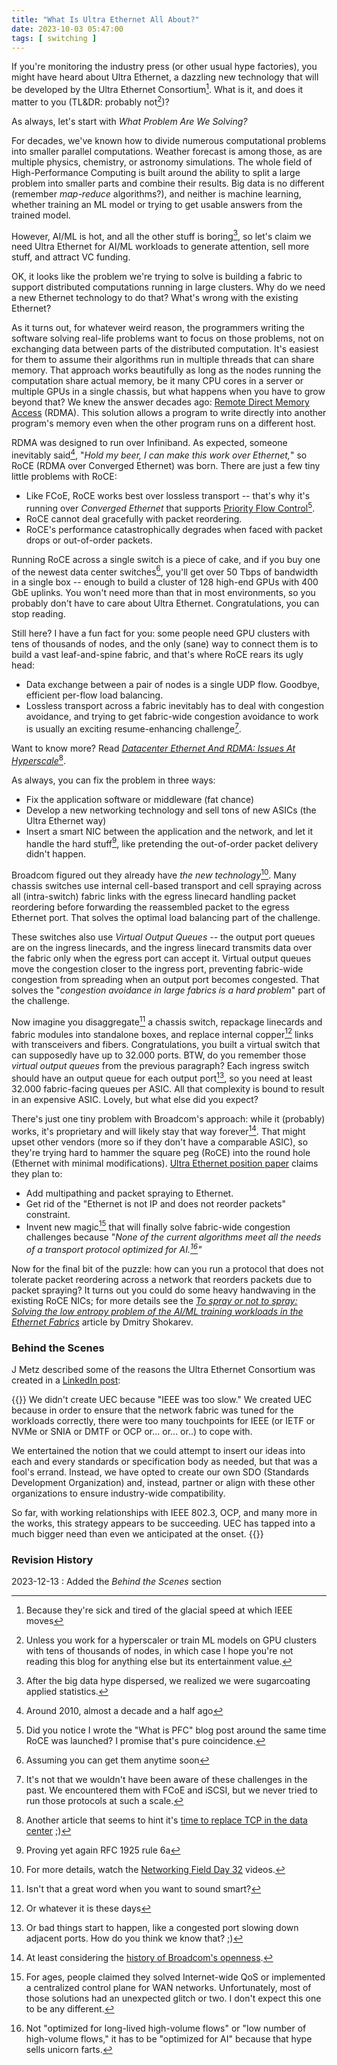 ```yaml
---
title: "What Is Ultra Ethernet All About?"
date: 2023-10-03 05:47:00
tags: [ switching ]
---
```

If you're monitoring the industry press (or other usual hype factories), you might have heard about Ultra Ethernet, a dazzling new technology that will be developed by the Ultra Ethernet Consortium[^ITS]. What is it, and does it matter to you (TL&DR: probably not[^WHS])?

[^ITS]: Because they're sick and tired of the glacial speed at which IEEE moves

[^WHS]: Unless you work for a hyperscaler or train ML models on GPU clusters with tens of thousands of nodes, in which case I hope you're not reading this blog for anything else but its entertainment value.

As always, let's start with *What Problem Are We Solving?*
<!--more-->
For decades, we've known how to divide numerous computational problems into smaller parallel computations. Weather forecast is among those, as are multiple physics, chemistry, or astronomy simulations. The whole field of High-Performance Computing is built around the ability to split a large problem into smaller parts and combine their results. Big data is no different (remember *map-reduce* algorithms?), and neither is machine learning, whether training an ML model or trying to get usable answers from the trained model.

However, AI/ML is hot, and all the other stuff is boring[^BDH], so let's claim we need Ultra Ethernet for AI/ML workloads to generate attention, sell more stuff, and attract VC funding.

[^BDH]: After the big data hype dispersed, we realized we were sugarcoating applied statistics.

OK, it looks like the problem we're trying to solve is building a fabric to support distributed computations running in large clusters. Why do we need a new Ethernet technology to do that? What's wrong with the existing Ethernet?

As it turns out, for whatever weird reason, the programmers writing the software solving real-life problems want to focus on those problems, not on exchanging data between parts of the distributed computation. It's easiest for them to assume their algorithms run in multiple threads that can share memory. That approach works beautifully as long as the nodes running the computation share actual memory, be it many CPU cores in a server or multiple GPUs in a single chassis, but what happens when you have to grow beyond that? We knew the answer decades ago: [Remote Direct Memory Access](https://en.wikipedia.org/wiki/Remote_direct_memory_access) (RDMA). This solution allows a program to write directly into another program's memory even when the other program runs on a different host.
  
RDMA was designed to run over Infiniband. As expected, someone inevitably said[^RH], "*Hold my beer, I can make this work over Ethernet,*" so RoCE (RDMA over Converged Ethernet) was born. There are just a few tiny little problems with RoCE:

[^RH]: Around 2010, almost a decade and a half ago

-   Like FCoE, RoCE works best over lossless transport -- that's why it's running over *Converged Ethernet* that supports [Priority Flow Control](https://blog.ipspace.net/2010/09/introduction-to-8021qbb-priority-flow.html)[^PFC].
-   RoCE cannot deal gracefully with packet reordering.
-   RoCE's performance catastrophically degrades when faced with packet drops or out-of-order packets.

[^PFC]: Did you notice I wrote the "What is PFC" blog post around the same time RoCE was launched? I promise that's pure coincidence.

Running RoCE across a single switch is a piece of cake, and if you buy one of the newest data center switches[^CANGET], you'll get over 50 Tbps of bandwidth in a single box -- enough to build a cluster of 128 high-end GPUs with 400 GbE uplinks. You won't need more than that in most environments, so you probably don't have to care about Ultra Ethernet. Congratulations, you can stop reading.

[^CANGET]: Assuming you can get them anytime soon

Still here? I have a fun fact for you: some people need GPU clusters with tens of thousands of nodes, and the only (sane) way to connect them is to build a vast leaf-and-spine fabric, and that's where RoCE rears its ugly head:

-   Data exchange between a pair of nodes is a single UDP flow. Goodbye, efficient per-flow load balancing.
-   Lossless transport across a fabric inevitably has to deal with congestion avoidance, and trying to get fabric-wide congestion avoidance to work is usually an exciting resume-enhancing challenge[^NN].

[^NN]: It's not that we wouldn't have been aware of these challenges in the past. We encountered them with FCoE and iSCSI, but we never tried to run those protocols at such a scale.

Want to know more? Read *[Datacenter Ethernet And RDMA: Issues At Hyperscale](https://arxiv.org/pdf/2302.03337.pdf)*[^NOTCP]. 

[^NOTCP]: Another article that seems to hint it's [time to replace TCP in the data center](https://blog.ipspace.net/2023/01/data-center-tcp-replacement.html) ;)

As always, you can fix the problem in three ways:

-   Fix the application software or middleware (fat chance)
-   Develop a new networking technology and sell tons of new ASICs (the Ultra Ethernet way)
-   Insert a smart NIC between the application and the network, and let it handle the hard stuff[^R6], like pretending the out-of-order packet delivery didn't happen.

[^R6]: Proving yet again RFC 1925 rule 6a

Broadcom figured out they already have *the new technology*[^NFD]. Many chassis switches use internal cell-based transport and cell spraying across all (intra-switch) fabric links with the egress linecard handling packet reordering before forwarding the reassembled packet to the egress Ethernet port. That solves the optimal load balancing part of the challenge.

[^NFD]: For more details, watch the [Networking Field Day 32](https://techfieldday.com/appearance/broadcom-presents-at-networking-field-day-32/) videos.

These switches also use *Virtual Output Queues* -- the output port queues are on the ingress linecards, and the ingress linecard transmits data over the fabric only when the egress port can accept it. Virtual output queues move the congestion closer to the ingress port, preventing fabric-wide congestion from spreading when an output port becomes congested. That solves the "*congestion avoidance in large fabrics is a hard problem*" part of the challenge.

Now imagine you disaggregate[^DG] a chassis switch, repackage linecards and fabric modules into standalone boxes, and replace internal copper[^CP] links with transceivers and fibers. Congratulations, you built a virtual switch that can supposedly have up to 32.000 ports. BTW, do you remember those *virtual output queues* from the previous paragraph? Each ingress switch should have an output queue for each output port[^VOQ], so you need at least 32.000 fabric-facing queues per ASIC. All that complexity is bound to result in an expensive ASIC. Lovely, but what else did you expect?

[^DG]: Isn't that a great word when you want to sound smart?

[^CP]: Or whatever it is these days

[^VOQ]: Or bad things start to happen, like a congested port slowing down adjacent ports. How do you think we know that? ;)

There's just one tiny problem with Broadcom's approach: while it (probably) works, it's proprietary and will likely stay that way forever[^BCM]. That might upset other vendors (more so if they don't have a comparable ASIC), so they're trying hard to hammer the square peg (RoCE) into the round hole (Ethernet with minimal modifications). [Ultra Ethernet position paper](https://ultraethernet.org/wp-content/uploads/sites/20/2023/07/23.07.12-UEC-1.0-Overview-FINAL-WITH-LOGO.pdf) claims they plan to:

[^BCM]: At least considering the [history of Broadcom's openness](https://blog.ipspace.net/2016/05/what-are-problems-with-broadcom.html).

-   Add multipathing and packet spraying to Ethernet.
-   Get rid of the "Ethernet is not IP and does not reorder packets" constraint.
-   Invent new magic[^NM] that will finally solve fabric-wide congestion challenges because "*None of the current algorithms meet all the needs of a transport protocol optimized for AI.[^WAI]"*

[^NM]: For ages, people claimed they solved Internet-wide QoS or implemented a centralized control plane for WAN networks. Unfortunately, most of those solutions had an unexpected glitch or two. I don't expect this one to be any different.

[^WAI]: Not "optimized for long-lived high-volume flows" or "low number of high-volume flows," it has to be "optimized for AI" because that hype sells unicorn farts.

Now for the final bit of the puzzle: how can you run a protocol that does not tolerate packet reordering across a network that reorders packets due to packet spraying? It turns out you could do some heavy handwaving in the existing RoCE NICs; for more details see the *‌[To spray or not to spray: Solving the low entropy problem of the AI/ML training workloads in the Ethernet Fabrics](https://web.archive.org/web/20230917162058/https://www.linkedin.com/pulse/spray-solving-low-entropy-problem-aiml-training-fabrics-shokarev/)* article by Dmitry Shokarev.

### Behind the Scenes

J Metz described some of the reasons the Ultra Ethernet Consortium was created in a [LinkedIn post](https://www.linkedin.com/feed/update/urn:li:activity:7140339582054612992/):

{{<long-quote>}}
We didn't create UEC because "IEEE was too slow." We created UEC because in order to ensure that the network fabric was tuned for the workloads correctly, there were too many touchpoints for IEEE (or IETF or NVMe or SNIA or DMTF or OCP or... or... or..) to cope with.

We entertained the notion that we could attempt to insert our ideas into each and every standards or specification body as needed, but that was a fool's errand. Instead, we have opted to create our own SDO (Standards Development Organization) and, instead, partner or align with these other organizations to ensure industry-wide compatibility.

So far, with working relationships with IEEE 802.3, OCP, and many more in the works, this strategy appears to be succeeding. UEC has tapped into a much bigger need than even we anticipated at the onset.
{{</long-quote>}}

### Revision History

2023-12-13
: Added the *Behind the Scenes* section
